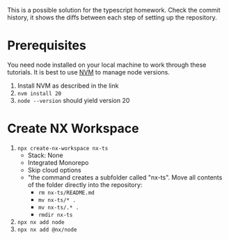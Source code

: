 This is a possible solution for the typescript homework.
Check the commit history, it shows the diffs between each step of setting up the repository.

# Prerequisites

You need node installed on your local machine to work through these tutorials. It is best to use [NVM](https://github.com/nvm-sh/nvm?tab=readme-ov-file#installing-and-updating) to manage node versions.

1. Install NVM as described in the link
1. `nvm install 20`
1. `node --version` should yield version 20

# Create NX Workspace

1.  `npx create-nx-workspace nx-ts`
    - Stack: None
    - Integrated Monorepo
    - Skip cloud options
    - "the command creates a subfolder called "nx-ts". Move all contents of the folder directly into the repository:
      - `rm nx-ts/README.md`
      - `mv nx-ts/* .`
      - `mv nx-ts/.* .`
      - `rmdir nx-ts`
1.  `npx nx add node`
1.  `npx nx add @nx/node`
